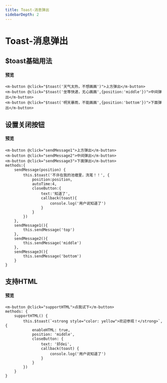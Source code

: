 ```yaml
---
title: Toast-消息弹出
sidebarDepth: 2
---
```


# Toast-消息弹出

## $toast基础用法
#### 预览
<ClientOnly>
<toast1-demo></toast1-demo>
</ClientOnly>

```html{1}
<m-button @click="$toast('天气太热，不想画画')">上方弹出</m-button>
<m-button @click="$toast('坐等快递，无心画画',{position:'middle'})">中间弹出</m-button>
<m-button @click="$toast('明天暴雨，不能画画',{position:'bottom'})">下面弹出</m-button>
```
## 设置关闭按钮
#### 预览
<ClientOnly>
<toast2-demo></toast2-demo>
</ClientOnly>

```html{1}
<m-button @click="sendMessage1">上方弹出</m-button>
<m-button @click="sendMessage2">中间弹出</m-button>
<m-button @click="sendMessage3">下面弹出</m-button>
methods:{
    sendMessage(position) {
        this.$toast('不许在我的池塘里，洗笔！！', {
            position:position,
            autoTime:4,
            closeButton:{
                text:'知道了',
                callback(toast){
                    console.log('用户说知道了')
                }
            }
        })
    },
    sendMessage1(){
        this.sendMessage('top')
    },
    sendMessage2(){
        this.sendMessage('middle')
    },
    sendMessage3(){
        this.sendMessage('bottom')
    }
}
```
## 支持HTML
#### 预览
<ClientOnly>
<toast3-demo></toast3-demo>
</ClientOnly>

```html{1}
<m-button @click="supportHTML">点我试下</m-button>
methods: {
    supportHTML() {
        this.$toast(`<strong style="color: yellow">欢迎参观！</strong>`, {
            enableHTML: true,
            position: 'middle',
            closeButton: {
                text: '好dei',
                callback(toast) {
                    console.log('用户说知道了')
                }
            }
        })
    }
}
```

